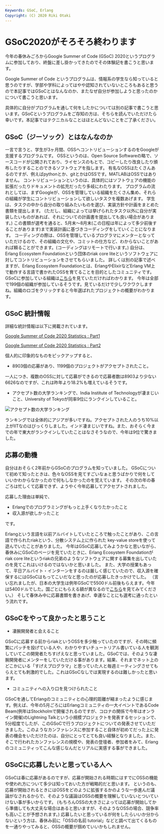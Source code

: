 ```yaml
---
Keywords: GSoC, Erlang
Copyright: (C) 2020 Riki Otaki
---
```


# GSoC2020がそろそろ終わります

今年の春休みごろからGoogle Summer of Code (GSoC) 2020というプログラムに参加しており、終盤に差し掛かってきたのでその体験記を書こうと思います。

Google Summer of Code というプログラムは、情報系の学生なら知っていると思うのですが、学部や学科によってはやや認知されていないところもあると思うので本記事ではGSoCとはなんなのか、またなぜ自分が参加しようと思ったのかについて書こうと思います。

具体的に自分がプログラムを通して何をしたかについては別の記事で書こうと思います。GSoCというプログラムをご存知の方は、そちらを読んでいただけたら幸いです。本記事ではテクニカルなことはほとんどないことをご了承ください。

## GSoC（ジーソック）とはなんなのか

一言で言うと、学生が3ヶ月間、OSSへコントリビューションするのをGoogleが支援するプログラムです。
OSSというのは、Open Source Softwareの略で、ソースコードが公開されており、ライセンスのもとで、コピーしたり改良したり頒布したりすることのできるソフトウェアを指します。
有名なOSSはたくさんあるのですが、例えばpythonとか、gitとかはOSSです。MATLABはOSSではありません。
コントリビューションというのは、具体的にはソフトウェアの機能の拡張だったりドキュメントの拡充だったり多岐にわたります。
プログラムの流れとしては、まずGoogleが、OSSを管理している組織をたくさん集め、それらの組織が学生にコントリビューションして欲しいタスクを複数あげます。
学生は、タスクの中から自分の取り組みたいものを選び、実装方針や計画をまとめた書類を提出します。
(ただし、組織によっては挙げられたタスク以外に自分が実装したいものがあれば、それについての計画書を提出しても良い場合があります。)
この書類が選考を通ると、5月末〜8月末(この日程は年によって多少前後することがあります)まで実装計画に基づきコーディングをしていくことになります。
コーディングの際は、OSSを管理しているプログラマにメンターとなっていただけるので、その組織の文化や、コミットの仕方など、わからないことがあれば頼ることができます。(コーディングはリモートで行います。)
自分は、Erlang Ecosystem Foundationという団体のriak core liteというソフトウェアに対してコントリビューションをさせてもらいました。
詳しくは別の記事で述べますが、Erlang Ecosystem Foundationとは、ErlangやElixirなどErlang VM上で動作する言語で書かれたOSSを育てることを目的としたコミュニティです。
GSoCに参加している組織は[こちら](https://summerofcode.withgoogle.com/organizations/)を見ていただければわかります。
今年は全部で199個の組織が参加しているそうです。見ているだけで少しワクワクしますね。組織のロゴをクリックすると今年選ばれたプロジェクトの概要がわかります。

## GSoC 統計情報

詳細な統計情報は以下に掲載されています。

[Google Summer of Code 2020 Statistics : Part1](https://opensource.googleblog.com/2020/06/google-summer-of-code-2020-statistics.html)

[Google Summer of Code 2020 Statistics : Part2](https://opensource.googleblog.com/2020/08/google-summer-of-code-2020-statistics.html)

個人的に印象的なものをピックアップすると、

- 8903個の応募があり、1199個のプロジェクトがアクセプトされたこと。

一人につき、複数のOSSに対して応募ができるので応募者数は8903より少ない6626なのですが、これは昨年より18.2%も増えているそうです。

- アクセプト数の大学ランキングで、India Institute of Technologyが凄まじいこと、University of Tokyoが同率9位にランクインしていること。

![アクセプト数の大学ランキング](images/アクセプト数の大学ランキング.png)

ランキングでは全体的にアジアが多いですね。アクセプトされた人のうち10%以上がIITなのはびっくりしました。インド凄まじいですね。また、おそらく今までの年で東大がランクインしていたことはなさそうなので、今年は9位で驚きました。

## 応募の動機

自分はおそらく2年前からGSoCのプログラムを知っていました。
GSoCについて初めて知ったときは、色々なOSSを見てすごいなぁと思うばかりで何をしていいかわからなかったので何もしなかったのを覚えています。
その次の年の春ごろは忙しくて応募できず、ようやく今年応募してアクセプトされました。

応募した理由は単純で、

- Erlangでのプログラミングがもっと上手くなりたかったこと
- 収入源が欲しかったこと

です。

Erlangという言語を以前アルバイトしていたところで触ったことがあり、この言語で作られたriakという、分散システム上に作られた key-value storeを使って遊んでいたことがありました。
今年はGSoC応募してみようかなと思いながら、春休みにGSoCのページを見ていたときに、Erlang Ecosystem Foundationがriak core liteというriakの兄弟のようなソフトウェアに関する募集を出していたのを見てこれはいけるのではないかと思いました。
また、大学の授業もあって、平日アルバイト・インターンをするのは厳しく感じていたので、収入源を確保するにはGSoCはもってこいだなと思ったのが応募したきっかけでした。
（言い忘れましたが、日本の大学生は例年GSoCで5500ドル前後もらえます。今年は5400ドルでした。国ごとにもらえる額が異なるので[こちら](https://developers.google.com/open-source/gsoc/help/student-stipends)を見てみてください。）
そして春休み中に応募書類を書きあげ、幸運なことにも選考に通ったという流れです。

## GSoCをやって良かったと思うこと

- 凄腕開発者と会えること

GSoCに応募する前からriakというOSSを多少触っていたのですが、その時に頻繁にパッチを投げている人や、わかりやすいチュートリアル書いている人を観測していてこの開発者たちすげえなと思っていました。GSoCでは、そのような凄腕開発者にメンターをしていただける事があります。結果、それまでネット上のどこかにいる「すげえプログラマ」と思っていた人と毎週ミーティングさせてもらえとても刺激的でした。これはGSoCなしでは実現するのは難しかったと思います。

- コミュニティへの入り口を見つけられたこと

GSoCを通してErlangのコミュニティとの心理的距離が縮まったように感じます。例えば、今年の5月ごろにはErlangコミュニティの一大イベントであるCode Beam(例年はStockholmで開催されるのですが、コロナの関係で今年はオンライン開催)のLightning Talkという小規模プロジェクトを発表するセッションで、5分程度でしたが、このGSoCで行うプロジェクトについての発表させていただきました。このようなカンファレンスに参加すること自体が初めてだった上に発表の機会をいただけたのは、自分にとってとても良い経験となりました。また、そこで行われたカンファレンスの規模や、発表の登壇者、参加者をみて、Erlangのコミュニティってこんな感じなんだとリアルに実感する事ができました。

## GSoCに応募したいと思っている人へ

GSoCは春に応募があるのですが、応募が開始される時期にはすでにOSSの機能や使われ方について多少は知っておいた方が戦略的だと思います。
というのも、応募が開始されるときにはOSSをどのように拡張するかのような一歩進んだ議論がなされるからで、そのような議論はOSSの概要を理解していないとついていけない事が多いからです。
(もちろんOSSの大きさによっては応募が開始してから準備しても大丈夫な場合はあると思いますが、そのようなOSSの場合、競争率も高いことが予想されます。)
応募したいと思っているが何をしたらいいか分からないという方は、春休み前に「OSSの名前 tutorial」などと調べて出てくるものを一通りやってみると、OSSの概要が掴めていいかもしれません。

